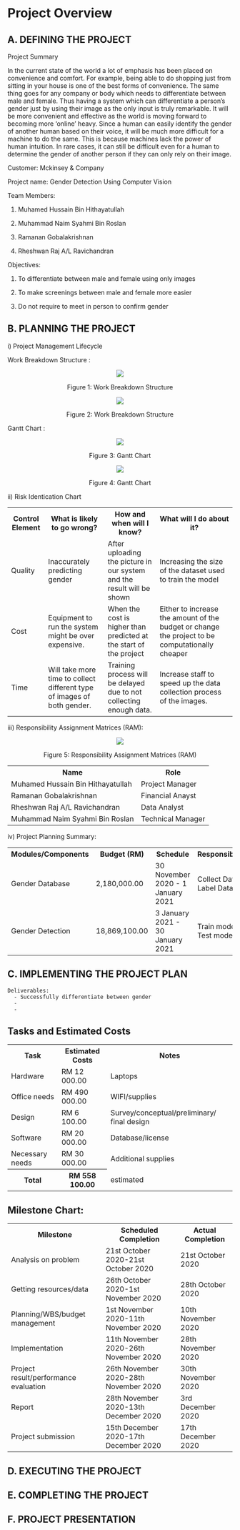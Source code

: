 # Project Overview

## A. DEFINING THE PROJECT
Project Summary

In the current state of the world a lot of emphasis has been placed on convenience and comfort. For example, being able to do shopping just from sitting in your house is one of the best forms of convenience. The same thing goes for any company or body which needs to differentiate between male and female. Thus having a system which can differentiate a person’s gender just by using their image as the only input is truly remarkable. It will be more convenient and effective as the world is moving forward to becoming more ‘online’ heavy. Since a human can easily identify the gender of another human based on their voice, it will be much more difficult for a machine to do the same. This is because machines lack the power of human intuition. In rare cases, it can still be difficult even for a human to determine the gender of another person if they can only rely on their image.

Customer: Mckinsey & Company

Project name: Gender Detection Using Computer Vision


Team Members:

1. Muhamed Hussain Bin Hithayatullah

2. Muhammad Naim Syahmi Bin Roslan

3. Ramanan Gobalakrishnan

4. Rheshwan Raj A/L Ravichandran


Objectives:

1. To differentiate between male and female using only images

2. To make screenings between male and female more easier

3. Do not require to meet in person to confirm gender

## B. PLANNING THE PROJECT

i) Project Management Lifecycle

Work Breakdown Structure :

<p align="center"><img src="https://github.com/Hussain06061997/Gender-Detection-With-Computer-Vision/blob/master/images/Capture3.jpg"></p>
<p align="center">Figure 1: Work Breakdown Structure </p>

<p align="center"><img src="https://github.com/Hussain06061997/Gender-Detection-With-Computer-Vision/blob/master/images/Capture4.jpg"></p>
<p align="center">Figure 2: Work Breakdown Structure </p>


Gantt Chart :

<p align="center"><img src="https://github.com/Hussain06061997/Gender-Detection-With-Computer-Vision/blob/master/images/Capture1.jpg"></p>
<p align="center">Figure 3: Gantt Chart </p>

<p align="center"><img src="https://github.com/Hussain06061997/Gender-Detection-With-Computer-Vision/blob/master/images/Capture2.jpg"></p>
<p align="center">Figure 4: Gantt Chart</p>

ii) Risk Identication Chart



<table>
  <tr>
    <th>Control Element</th>
    <th>What is likely to go wrong?</th>
    <th>How and when will I know?</th>
    <th>What will I do about it?</th>
  </tr>
  <tr>
    <td>Quality</td>
    <td>Inaccurately predicting gender</td>
    <td>After uploading the picture in our system and the result will be shown</td>
    <td>Increasing the size of the dataset used to train the model</td>
  </tr>
  <tr>
    <td>Cost</td>
    <td>Equipment to run the system might be over expensive.</td>
    <td>When the cost is higher than predicted at the start of the project</td>
    <td>Either to increase the amount of the budget or change the project to be computationally cheaper</td>
  </tr>
  <tr>
    <td>Time</td>
    <td>Will take more time to collect different type of images of both gender.</td>
    <td>Training process will be delayed due to not collecting enough data.</td>
    <td>Increase staff to speed up the data collection process of the images.</td>
  </tr>
  
</table>

</body>
</html>


iii)  Responsibility Assignment Matrices (RAM): 

<p align="center"><img src="https://github.com/Hussain06061997/Gender-Detection-With-Computer-Vision/blob/master/images/Capture5.jpg"></p>
<p align="center">Figure 5: Responsibility Assignment Matrices (RAM) </p>




<!DOCTYPE html>
<html>
<head>
<body>



<table>
  <tr>
    <th>Name</th>
    <th>Role</th>
  </tr>
  <tr>
    <td>Muhamed Hussain Bin Hithayatullah</td>
    <td>Project Manager</td>

  </tr>
  <tr>
    <td>Ramanan Gobalakrishnan</td>
    <td>Financial Anayst</td>
  </tr>
  <tr>
    <td>Rheshwan Raj A/L Ravichandran</td>
    <td>Data Analyst</td>
  </tr>
  <tr>
    <td>Muhammad Naim Syahmi Bin Roslan</td>
    <td>Technical Manager</td>
 
  </tr>
  
</table>

</body>
</html>

iv) Project Planning Summary: 

<!DOCTYPE html>
<html>
<head>

</head>
<body>



<table>
  <tr>
    <th>Modules/Components</th>
    <th>Budget (RM)</th>
    <th>Schedule</th>
    <th>Responsibility</th>
  </tr>
  <tr>
    <td>Gender Database</td>
    <td>2,180,000.00</td>
    <td>30 November 2020 - 1 January 2021</td>
    <td>Collect Data, Label Data</td>
  </tr>
  <tr>
    <td>Gender Detection</td>
    <td>18,869,100.00</td>
    <td>3 January 2021 - 30 January 2021</td>
    <td>Train model, Test model</td>
  </tr>
  
  
</table>

</body>
</html>


## C. IMPLEMENTING THE PROJECT PLAN
    Deliverables:
      - Successfully differentiate between gender
      - 
      - 

<html>
<head>

</head>
<body>

<h2>Tasks and Estimated Costs</h2>

<table>
  <tr>
    <th>Task</th>
    <th>Estimated Costs</th>
    <th>Notes</th>
  </tr>
  <tr>
    <td>Hardware</td>
    <td>RM 12 000.00 </td>
    <td>Laptops</td>
  </tr>
  <tr>
    <td>Office needs</td>
    <td>RM 490 000.00</td>
    <td>WIFI/supplies</td>
  </tr>
  <tr>
    <td>Design</td>
    <td>RM 6 100.00</td>
    <td>Survey/conceptual/preliminary/ final design</td>
  </tr>
  <tr>
    <td>Software</td>
    <td>RM 20 000.00 </td>
    <td>Database/license</td>
  </tr>
  <tr>
    <td>Necessary needs</td>
    <td>RM 30 000.00</td>
    <td>Additional supplies </td>
  </tr>
  <tr>
    <th>Total</th>
    <th>RM 558 100.00</th>
    <td>estimated</td>
  </tr>
</table>

</body>
</html>

  

<html>
<head>

</head>
<body>

<h2>Milestone Chart:</h2>

<table>
 
  <tr>
    <th>Milestone</th>
    <th>Scheduled Completion</th>
    <th>Actual Completion</th>
  </tr>
  <tr>
    <td>Analysis on problem</td>
    <td>21st October 2020-21st October 2020</td>
    <td>21st October 2020 </td>
  </tr>
  <tr>
    <td>Getting resources/data</td>
    <td>26th October 2020-1st November 2020</td>
    <td>28th October 2020</td>
  </tr>
  <tr>
    <td>Planning/WBS/budget management</td>
    <td>1st November 2020-11th November 2020</td>
    <td>10th November 2020</td>
  </tr>
  <tr>
    <td>Implementation</td>
    <td>11th November 2020-26th November 2020</td>
    <td>28th November 2020</td>
  </tr>
  <tr>
    <td>Project result/performance evaluation</td>
    <td>26th November 2020-28th November 2020</td>
    <td>30th November 2020</td>
  </tr>
  <tr>
    <td>Report</td>
    <td>28th November 2020-13th December 2020</td>
    <td>3rd December 2020</td>
  </tr>
  <tr>
    <td>Project submission</td>
    <td>15th December 2020-17th December 2020</td>
    <td>17th December 2020</td>
  </tr>
</table>

</body>
</html>



## D. EXECUTING THE PROJECT

## E. COMPLETING THE PROJECT

## F. PROJECT PRESENTATION
